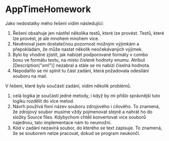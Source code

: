 # AppTimeHomework
Jako nedostatky mého řešení vidím následující:
1. Řešení obsahuje jen nástřel několika testů, které lze provést. Testů, které lze provést, je ale mnohem mnohem více.
2. Nevěnoval jsem dostatečnou pozornost možným výjimkám a přepokládám, že může nastat několik neočekávaných výjimek.
3. Bylo by vhodné zjistit, jak nabízet podporované formáty v combo boxu ve formátu textu, na místo číslené hodnoty enumu. Atribut [Description("xml")] nezabral a stále se mi nabízí číselná hodnota.
4. Nepodařilo se mi splnit tu část zadání, která požadovala odesílání souboru na mail.  


V řešení, které bylo součástí zadání, vidím několik problémů. 
1. celá logika je součástí jedné metody, i když by mi přišlo správnější tuto logiku rozdělit do více metod.
2. Návrh používá fixní název souboru zdrojového i cílového. To znamená, že zdrojový soubor musíme vždy pojmenovat stejně a nahrát ho do složky Source files. Kdybychom chtěli konvertovat více souborů najednou, tato implementace nám to neumožní.
3. Kód v zadání nezavírá soubor, do kterého se text zapisuje. To znamená, že se souborem nelze pracovat, dokud se program neukončí.
